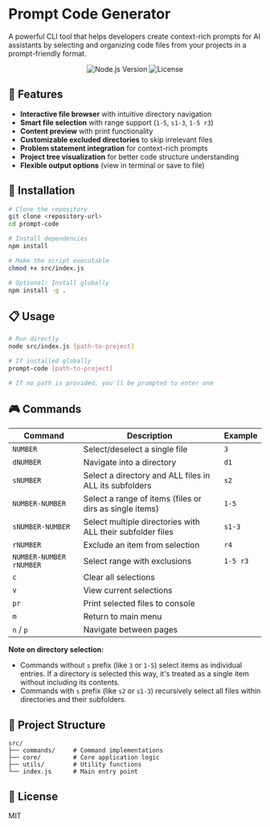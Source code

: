 # Prompt Code Generator

A powerful CLI tool that helps developers create context-rich prompts for AI assistants by selecting and organizing code files from your projects in a prompt-friendly format.

<p align="center">
  <img src="https://img.shields.io/badge/node-%3E%3D12.0.0-brightgreen" alt="Node.js Version">
  <img src="https://img.shields.io/badge/license-MIT-blue" alt="License">
</p>

## 🚀 Features

- **Interactive file browser** with intuitive directory navigation
- **Smart file selection** with range support (`1-5`, `s1-3`, `1-5 r3`)
- **Content preview** with print functionality
- **Customizable excluded directories** to skip irrelevant files
- **Problem statement integration** for context-rich prompts
- **Project tree visualization** for better code structure understanding
- **Flexible output options** (view in terminal or save to file)

## 🔧 Installation

```bash
# Clone the repository
git clone <repository-url>
cd prompt-code

# Install dependencies
npm install

# Make the script executable
chmod +x src/index.js

# Optional: Install globally
npm install -g .
```

## 📋 Usage

```bash
# Run directly
node src/index.js [path-to-project]

# If installed globally
prompt-code [path-to-project]

# If no path is provided, you'll be prompted to enter one
```

## 🎮 Commands

| Command                 | Description                                                | Example  |
| ----------------------- | ---------------------------------------------------------- | -------- |
| `NUMBER`                | Select/deselect a single file                              | `3`      |
| `dNUMBER`               | Navigate into a directory                                  | `d1`     |
| `sNUMBER`               | Select a directory and ALL files in ALL its subfolders     | `s2`     |
| `NUMBER-NUMBER`         | Select a range of items (files or dirs as single items)    | `1-5`    |
| `sNUMBER-NUMBER`        | Select multiple directories with ALL their subfolder files | `s1-3`   |
| `rNUMBER`               | Exclude an item from selection                             | `r4`     |
| `NUMBER-NUMBER rNUMBER` | Select range with exclusions                               | `1-5 r3` |
| `c`                     | Clear all selections                                       |          |
| `v`                     | View current selections                                    |          |
| `pr`                    | Print selected files to console                            |          |
| `m`                     | Return to main menu                                        |          |
| `n` / `p`               | Navigate between pages                                     |          |

**Note on directory selection:**

- Commands without `s` prefix (like `3` or `1-5`) select items as individual entries. If a directory is selected this way, it's treated as a single item without including its contents.
- Commands with `s` prefix (like `s2` or `s1-3`) recursively select all files within directories and their subfolders.

## 🧩 Project Structure

```
src/
├── commands/     # Command implementations
├── core/         # Core application logic
├── utils/        # Utility functions
└── index.js      # Main entry point
```

## 📄 License

MIT
